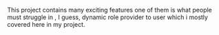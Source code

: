This project contains many exciting features one of them is what people must struggle in , I guess, dynamic role provider to user which i mostly covered here in my project.
